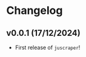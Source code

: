 # Changelog

<!--next-version-placeholder-->

## v0.0.1 (17/12/2024)

- First release of `juscraper`!